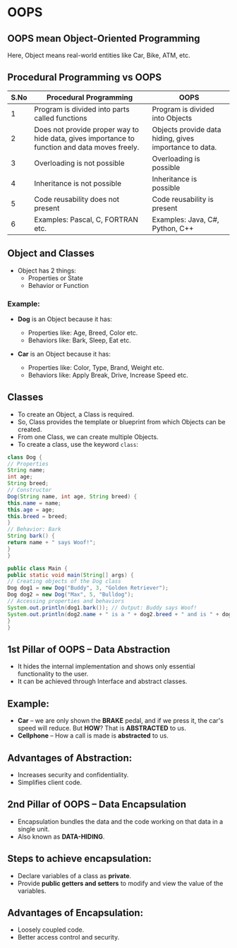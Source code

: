 # OOPS 

## OOPS mean Object-Oriented Programming
Here, Object means real-world entities like Car, Bike, ATM, etc.

## Procedural Programming vs OOPS

| S.No | Procedural Programming                          | OOPS                                      |
|------|------------------------------------------------|-------------------------------------------|
| 1    | Program is divided into parts called functions | Program is divided into Objects           |
| 2    | Does not provide proper way to hide data, gives importance to function and data moves freely. | Objects provide data hiding, gives importance to data. |
| 3    | Overloading is not possible                     | Overloading is possible                   |
| 4    | Inheritance is not possible                     | Inheritance is possible                   |
| 5    | Code reusability does not present               | Code reusability is present               |
| 6    | Examples: Pascal, C, FORTRAN etc.              | Examples: Java, C#, Python, C++          |

## Object and Classes

- Object has 2 things:
  - Properties or State
  - Behavior or Function

### Example:
- **Dog** is an Object because it has:
  - Properties like: Age, Breed, Color etc.
  - Behaviors like: Bark, Sleep, Eat etc.

- **Car** is an Object because it has:
  - Properties like: Color, Type, Brand, Weight etc.
  - Behaviors like: Apply Break, Drive, Increase Speed etc.

## Classes

- To create an Object, a Class is required.
- So, Class provides the template or blueprint from which Objects can be created.
- From one Class, we can create multiple Objects.
- To create a class, use the keyword `class`:

```java
class Dog {
// Properties
String name;
int age;
String breed;
// Constructor
Dog(String name, int age, String breed) {
this.name = name;
this.age = age;
this.breed = breed;
}
// Behavior: Bark
String bark() {
return name + " says Woof!";
}
}
```
```java
public class Main {
public static void main(String[] args) {
// Creating objects of the Dog class
Dog dog1 = new Dog("Buddy", 3, "Golden Retriever");
Dog dog2 = new Dog("Max", 5, "Bulldog");
// Accessing properties and behaviors
System.out.println(dog1.bark()); // Output: Buddy says Woof!
System.out.println(dog2.name + " is a " + dog2.breed + " and is " + dog2.age + " years old.");
}
}
```
## 1st Pillar of OOPS – Data Abstraction

- It hides the internal implementation and shows only essential functionality to the user.
- It can be achieved through Interface and abstract classes.

## Example:
- **Car** – we are only shown the **BRAKE** pedal, and if we press it, the car's speed will reduce. But **HOW**? That is **ABSTRACTED** to us.
- **Cellphone** – How a call is made is **abstracted** to us.

## Advantages of Abstraction:
- Increases security and confidentiality.
- Simplifies client code.


## 2nd Pillar of OOPS – Data Encapsulation

- Encapsulation bundles the data and the code working on that data in a single unit.
- Also known as **DATA-HIDING**.

## Steps to achieve encapsulation:
- Declare variables of a class as **private**.
- Provide **public getters and setters** to modify and view the value of the variables.

## Advantages of Encapsulation:
- Loosely coupled code.
- Better access control and security.





